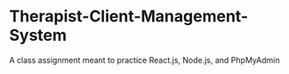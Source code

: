 # Therapist-Client-Management-System
A class assignment meant to practice React.js, Node.js, and PhpMyAdmin
